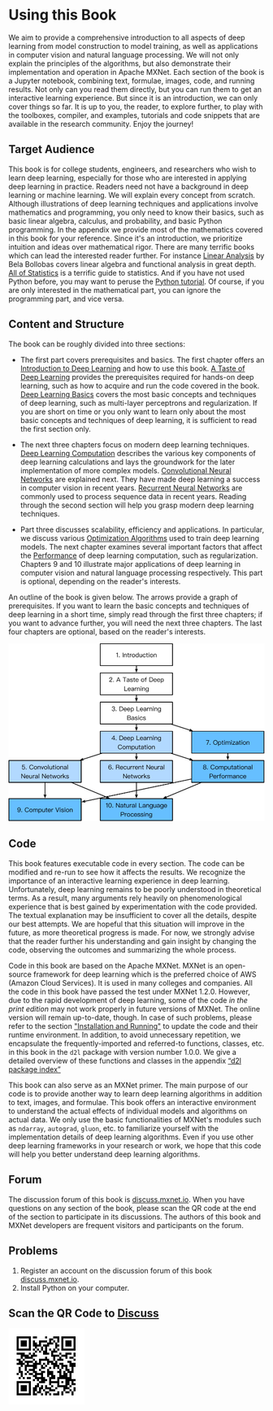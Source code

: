 # Using this Book

We aim to provide a comprehensive introduction to all aspects of deep learning from model construction to model training, as well as  applications in computer vision and natural language processing. We will not only explain the principles of the algorithms, but also demonstrate their implementation and operation in Apache MXNet. Each section of the book is a Jupyter notebook,  combining text, formulae, images, code, and running results. Not only can you read them directly, but you can run them to get an interactive learning experience. But since it is an introduction, we can only cover things so far. It is up to you, the reader, to explore further, to play with the toolboxes, compiler, and examples, tutorials and code snippets that are available in the research community. Enjoy the journey!

## Target Audience

This book is for college students, engineers, and researchers who wish to learn deep learning, especially for those who are interested in applying deep learning in practice. Readers need not have a background in deep learning or machine learning. We will explain every concept from scratch. Although illustrations of deep learning techniques and applications involve mathematics and programming, you only need to know their basics, such as basic linear algebra, calculus, and probability, and basic Python programming. In the appendix we provide most of the mathematics covered in this book for your reference. Since it's an introduction, we prioritize intuition and ideas over mathematical rigor. There are many terrific books which can lead the interested reader further. For instance [Linear Analysis](https://www.amazon.com/Linear-Analysis-Introductory-Cambridge-Mathematical/dp/0521655773) by Bela Bollobas covers linear algebra and functional analysis in great depth. [All of Statistics](https://www.amazon.com/All-Statistics-Statistical-Inference-Springer/dp/0387402721) is a terrific guide to statistics. And if you have not used Python before, you may want to peruse the [Python tutorial](http://learnpython.org/). Of course, if you are only interested in the mathematical part, you can ignore the programming part, and vice versa.


## Content and Structure

The book can be roughly divided into three sections:

* The first part covers prerequisites and basics. The first chapter offers an [Introduction to Deep Learning](../chapter_introduction/index.md) and how to use this book. [A Taste of Deep Learning](../chapter_crashcourse/index.md) provides the prerequisites required for hands-on deep learning, such as how to acquire and run the code covered in the book.  [Deep Learning Basics](../chapter_deep-learning-basics/index.md) covers the most basic concepts and techniques of deep learning, such as multi-layer perceptrons and regularization. If you are short on time or you only want to learn only about the most basic concepts and techniques of deep learning, it is sufficient to read the first section only.

* The next three chapters focus on modern deep learning techniques. [Deep Learning Computation](../chapter_deep-learning-computation/index.md) describes the various key components of deep learning calculations and lays the groundwork for the later implementation of more complex models. [Convolutional Neural Networks](../chapter_convolutional-neural-networks/index.md) are explained next. They have made deep learning a success in computer vision in recent years. [Recurrent Neural Networks](../chapter_recurrent-neural-networks/index.md) are commonly used to process sequence data in recent years. Reading through the second section will help you grasp modern deep learning techniques.

* Part three discusses scalability, efficiency and applications. In particular, we discuss various [Optimization Algorithms](../chapter_optimization/index.md) used to train deep learning models. The next chapter examines several important factors that affect the [Performance](../chapter_computational-performance/index.md) of deep learning computation, such as regularization. Chapters 9 and 10  illustrate major applications of deep learning in computer vision and natural language processing respectively. This part is optional, depending on the reader's interests.

An outline of the book is given below. The arrows provide a graph of prerequisites. If you want to learn the basic concepts and techniques of deep learning in a short time, simply read through the first three chapters; if you want to advance further, you will need the next three chapters. The last four chapters are optional, based on the reader's interests.

![Book structure](../img/book-org.svg)


## Code

This book features executable code in every section. The code can be modified and re-run to see how it affects the results. We recognize the importance of an interactive learning experience in deep learning. Unfortunately, deep learning remains to be poorly understood in theoretical terms. As a result, many arguments rely heavily on phenomenological experience that is best gained by experimentation with the code provided. The textual explanation may be insufficient to cover all the details, despite our best attempts. We are hopeful that this situation will improve in the future, as more theoretical progress is made. For now, we strongly advise that the reader further his understanding and gain insight by changing the code, observing the outcomes and summarizing the whole process.

Code in this book are based on the Apache MXNet. MXNet is an open-source framework for deep learning  which is the preferred choice of AWS (Amazon Cloud Services). It is used in many colleges and companies. All the code in this book have passed the test under MXNet 1.2.0. However, due to the rapid development of deep learning, some of the code *in the print edition* may not work properly in future versions of MXNet. The online version will remain up-to-date, though. In case of such problems, please refer to the section ["Installation and Running"](../chapter_prerequisite/install.md) to update the code and their runtime environment. In addition, to avoid unnecessary repetition, we encapsulate the frequently-imported and referred-to functions, classes, etc. in this book in the `d2l` package with version number 1.0.0.  We give a detailed overview of these functions and classes in the appendix [“d2l package index”](../chapter_appendix/d2l.md)

This book can also serve as an MXNet primer. The main purpose of our code is to provide another way to learn deep learning algorithms in addition to text, images, and formulae. This book offers an interactive environment to understand the actual effects of individual models and algorithms on actual data. We only use the basic functionalities of MXNet's modules such as `ndarray`, `autograd`, `gluon`, etc. to familiarize yourself with the implementation details of deep learning algorithms. Even if you use other deep learning frameworks in your research or work, we hope that this code will help you better understand deep learning algorithms.

## Forum

The discussion forum of this book is [discuss.mxnet.io](https://discuss.mxnet.io/). When you have questions on any section of the book, please scan the QR code at the end of the section to participate in its discussions. The authors of this book and MXNet developers are frequent visitors and participants on the forum.

## Problems

1. Register an account on the discussion forum of this book [discuss.mxnet.io](https://discuss.mxnet.io/).
1. Install Python on your computer.



## Scan the QR Code to [Discuss](https://discuss.mxnet.io/t/2311)

![](../img/qr_how-to-use.svg)
